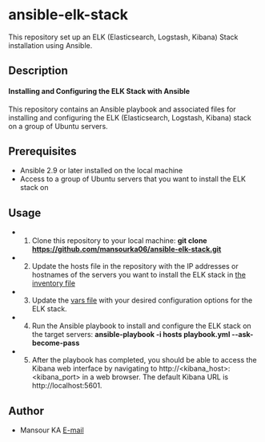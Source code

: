 # ansible-elk-stack
This repository set up an ELK (Elasticsearch, Logstash, Kibana) Stack installation using Ansible.


## Description
#### Installing and Configuring the ELK Stack with Ansible
This repository contains an Ansible playbook and associated files for installing and configuring the ELK (Elasticsearch, Logstash, Kibana) stack on a group of Ubuntu servers.

## Prerequisites
- Ansible 2.9 or later installed on the local machine
- Access to a group of Ubuntu servers that you want to install the ELK stack on

## Usage
- 1. Clone this repository to your local machine:
    **git clone https://github.com/mansourka06/ansible-elk-stack.git**

- 2. Update the hosts file in the repository with the IP addresses or hostnames of the servers you want to install the ELK stack in [the inventory file](./hosts.in)

- 3. Update the [vars file](roles/elk-stack/vars/main.yml) with your desired configuration options for the ELK stack.

- 4. Run the Ansible playbook to install and configure the ELK stack on the target servers: 
  **ansible-playbook -i hosts playbook.yml --ask-become-pass**

- 5. After the playbook has completed, you should be able to access the Kibana web interface by navigating to http://<kibana_host>:<kibana_port> in a web browser. The default Kibana URL is http://localhost:5601.


## Author
- Mansour KA  [E-mail](mailmansour@gmx.fr)
